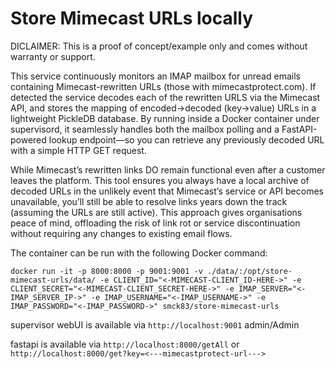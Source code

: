 # Store Mimecast URLs locally

DICLAIMER: This is a proof of concept/example only and comes without warranty or support.

This service continuously monitors an IMAP mailbox for unread emails containing Mimecast-rewritten URLs (those with mimecastprotect.com). If detected the service decodes each of the rewritten URLS via the Mimecast API, and stores the mapping of encoded→decoded  (key→value) URLs in a lightweight PickleDB database. By running inside a Docker container under supervisord, it seamlessly handles both the mailbox polling and a FastAPI-powered lookup endpoint—so you can retrieve any previously decoded URL with a simple HTTP GET request.

While Mimecast’s rewritten links DO remain functional even after a customer leaves the platform. This tool ensures you always have a local archive of decoded URLs in the unlikely event that Mimecast’s service or API becomes unavailable, you’ll still be able to resolve links years down the track (assuming the URLs are still active). This approach gives organisations peace of mind, offloading the risk of link rot or service discontinuation without requiring any changes to existing email flows.


The container can be run with the following Docker command:

````
docker run -it -p 8000:8000 -p 9001:9001 -v ./data/:/opt/store-mimecast-urls/data/ -e CLIENT_ID="<-MIMECAST-CLIENT_ID-HERE->" -e CLIENT_SECRET="<-MIMECAST-CLIENT_SECRET-HERE->" -e IMAP_SERVER="<-IMAP_SERVER_IP->" -e IMAP_USERNAME="<-IMAP_USERNAME->" -e IMAP_PASSWORD="<-IMAP_PASSWORD->" smck83/store-mimecast-urls
````

supervisor webUI is available via
`http://localhost:9001`
admin/Admin

fastapi is available via
`http://localhost:8000/getAll`
or
`http://localhost:8000/get?key=<---mimecastprotect-url--->`
